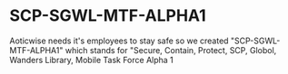 # SCP-SGWL-MTF-ALPHA1
Aoticwise needs it's employees to stay safe so we created "SCP-SGWL-MTF-ALPHA1" which stands for "Secure, Contain, Protect, SCP, Globol, Wanders Library, Mobile Task Force Alpha 1
